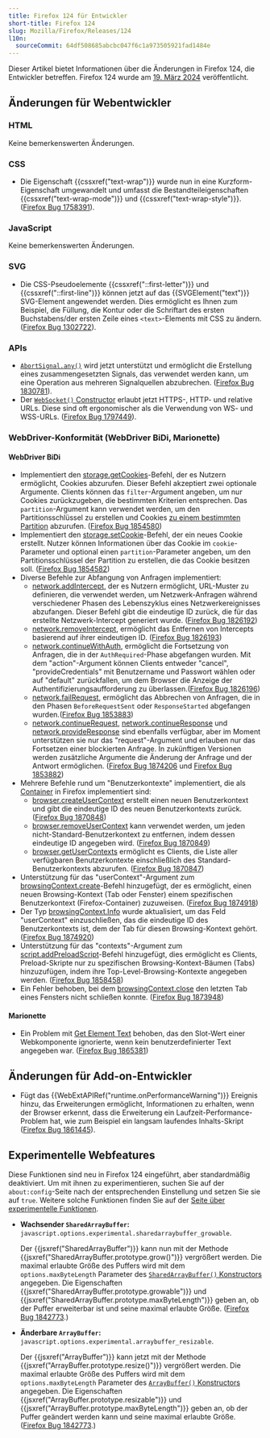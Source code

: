 ```yaml
---
title: Firefox 124 für Entwickler
short-title: Firefox 124
slug: Mozilla/Firefox/Releases/124
l10n:
  sourceCommit: 64df508685abcbc047f6c1a973505921fad1484e
---
```


Dieser Artikel bietet Informationen über die Änderungen in Firefox 124, die Entwickler betreffen. Firefox 124 wurde am [19. März 2024](https://whattrainisitnow.com/release/?version=124) veröffentlicht.

## Änderungen für Webentwickler

### HTML

Keine bemerkenswerten Änderungen.

### CSS

- Die Eigenschaft {{cssxref("text-wrap")}} wurde nun in eine Kurzform-Eigenschaft umgewandelt und umfasst die Bestandteileigenschaften {{cssxref("text-wrap-mode")}} und {{cssxref("text-wrap-style")}}. ([Firefox Bug 1758391](https://bugzil.la/1758391)).

### JavaScript

Keine bemerkenswerten Änderungen.

### SVG

- Die CSS-Pseudoelemente {{cssxref("::first-letter")}} und {{cssxref("::first-line")}} können jetzt auf das {{SVGElement("text")}} SVG-Element angewendet werden. Dies ermöglicht es Ihnen zum Beispiel, die Füllung, die Kontur oder die Schriftart des ersten Buchstabens/der ersten Zeile eines `<text>`-Elements mit CSS zu ändern. ([Firefox Bug 1302722](https://bugzil.la/1302722)).

### APIs

- [`AbortSignal.any()`](/de/docs/Web/API/AbortSignal/any_static) wird jetzt unterstützt und ermöglicht die Erstellung eines zusammengesetzten Signals, das verwendet werden kann, um eine Operation aus mehreren Signalquellen abzubrechen. ([Firefox Bug 1830781](https://bugzil.la/1830781)).
- Der [`WebSocket()` Constructor](/de/docs/Web/API/WebSocket/WebSocket#url) erlaubt jetzt HTTPS-, HTTP- und relative URLs. Diese sind oft ergonomischer als die Verwendung von WS- und WSS-URLs. ([Firefox Bug 1797449](https://bugzil.la/1797449)).

### WebDriver-Konformität (WebDriver BiDi, Marionette)

#### WebDriver BiDi

- Implementiert den [storage.getCookies](https://w3c.github.io/webdriver-bidi/#command-storage-getCookies)-Befehl, der es Nutzern ermöglicht, Cookies abzurufen. Dieser Befehl akzeptiert zwei optionale Argumente. Clients können das `filter`-Argument angeben, um nur Cookies zurückzugeben, die bestimmten Kriterien entsprechen. Das `partition`-Argument kann verwendet werden, um den Partitionsschlüssel zu erstellen und Cookies [zu einem bestimmten Partition](/de/docs/Web/Privacy/Guides/State_Partitioning) abzurufen. ([Firefox Bug 1854580](https://bugzil.la/1854580))
- Implementiert den [storage.setCookie](https://w3c.github.io/webdriver-bidi/#command-storage-setCookie)-Befehl, der ein neues Cookie erstellt. Nutzer können Informationen über das Cookie im `cookie`-Parameter und optional einen `partition`-Parameter angeben, um den Partitionsschlüssel der Partition zu erstellen, die das Cookie besitzen soll. ([Firefox Bug 1854582](https://bugzil.la/1854582))
- Diverse Befehle zur Abfangung von Anfragen implementiert:
  - [network.addIntercept](https://w3c.github.io/webdriver-bidi/#command-network-addIntercept), der es Nutzern ermöglicht, URL-Muster zu definieren, die verwendet werden, um Netzwerk-Anfragen während verschiedener Phasen des Lebenszyklus eines Netzwerkereignisses abzufangen. Dieser Befehl gibt die eindeutige ID zurück, die für das erstellte Netzwerk-Intercept generiert wurde. ([Firefox Bug 1826192](https://bugzil.la/1826192))
  - [network.removeIntercept](https://w3c.github.io/webdriver-bidi/#command-network-removeIntercept), ermöglicht das Entfernen von Intercepts basierend auf ihrer eindeutigen ID. ([Firefox Bug 1826193](https://bugzil.la/1826193))
  - [network.continueWithAuth](https://w3c.github.io/webdriver-bidi/#command-network-continueWithAuth), ermöglicht die Fortsetzung von Anfragen, die in der `AuthRequired`-Phase abgefangen wurden. Mit dem "action"-Argument können Clients entweder "cancel", "provideCredentials" mit Benutzername und Passwort wählen oder auf "default" zurückfallen, um dem Browser die Anzeige der Authentifizierungsaufforderung zu überlassen.([Firefox Bug 1826196](https://bugzil.la/1826196))
  - [network.failRequest](https://w3c.github.io/webdriver-bidi/#command-network-failRequest), ermöglicht das Abbrechen von Anfragen, die in den Phasen `BeforeRequestSent` oder `ResponseStarted` abgefangen wurden.([Firefox Bug 1853883](https://bugzil.la/1853883))
  - [network.continueRequest](https://w3c.github.io/webdriver-bidi/#command-network-continueRequest), [network.continueResponse](https://w3c.github.io/webdriver-bidi/#command-network-continueResponse) und [network.provideResponse](https://w3c.github.io/webdriver-bidi/#command-network-provideResponse) sind ebenfalls verfügbar, aber im Moment unterstützen sie nur das "request"-Argument und erlauben nur das Fortsetzen einer blockierten Anfrage. In zukünftigen Versionen werden zusätzliche Argumente die Änderung der Anfrage und der Antwort ermöglichen. ([Firefox Bug 1874206](https://bugzil.la/1874206) und [Firefox Bug 1853882](https://bugzil.la/1853882))
- Mehrere Befehle rund um "Benutzerkontexte" implementiert, die als [Container](https://support.mozilla.org/en-US/kb/how-use-firefox-containers) in Firefox implementiert sind:
  - [browser.createUserContext](https://w3c.github.io/webdriver-bidi/#command-browser-createUserContext) erstellt einen neuen Benutzerkontext und gibt die eindeutige ID des neuen Benutzerkontexts zurück. ([Firefox Bug 1870848](https://bugzil.la/1870848))
  - [browser.removeUserContext](https://w3c.github.io/webdriver-bidi/#command-browser-removeUserContext) kann verwendet werden, um jeden nicht-Standard-Benutzerkontext zu entfernen, indem dessen eindeutige ID angegeben wird. ([Firefox Bug 1870849](https://bugzil.la/1870849))
  - [browser.getUserContexts](https://w3c.github.io/webdriver-bidi/#command-browser-getUserContexts) ermöglicht es Clients, die Liste aller verfügbaren Benutzerkontexte einschließlich des Standard-Benutzerkontexts abzurufen. ([Firefox Bug 1870847](https://bugzil.la/1870847))
- Unterstützung für das "userContext"-Argument zum [browsingContext.create](https://w3c.github.io/webdriver-bidi/#command-browsingContext-create)-Befehl hinzugefügt, der es ermöglicht, einen neuen Browsing-Kontext (Tab oder Fenster) einem spezifischen Benutzerkontext (Firefox-Container) zuzuweisen. ([Firefox Bug 1874918](https://bugzil.la/1874918))
- Der Typ [browsingContext.Info](https://w3c.github.io/webdriver-bidi/#type-browsingContext-Info) wurde aktualisiert, um das Feld "userContext" einzuschließen, das die eindeutige ID des Benutzerkontexts ist, dem der Tab für diesen Browsing-Kontext gehört. ([Firefox Bug 1874920](https://bugzil.la/1874920))
- Unterstützung für das "contexts"-Argument zum [script.addPreloadScript](https://w3c.github.io/webdriver-bidi/#command-script-addPreloadScript)-Befehl hinzugefügt, dies ermöglicht es Clients, Preload-Skripte nur zu spezifischen Browsing-Kontext-Bäumen (Tabs) hinzuzufügen, indem ihre Top-Level-Browsing-Kontexte angegeben werden. ([Firefox Bug 1858458](https://bugzil.la/1858458))
- Ein Fehler behoben, bei dem [browsingContext.close](https://w3c.github.io/webdriver-bidi/#command-browsingContext-close) den letzten Tab eines Fensters nicht schließen konnte. ([Firefox Bug 1873948](https://bugzil.la/1873948))

#### Marionette

- Ein Problem mit [Get Element Text](https://w3c.github.io/webdriver/#dfn-get-element-text) behoben, das den Slot-Wert einer Webkomponente ignorierte, wenn kein benutzerdefinierter Text angegeben war. ([Firefox Bug 1865381](https://bugzil.la/1865381))

## Änderungen für Add-on-Entwickler

- Fügt das {{WebExtAPIRef("runtime.onPerformanceWarning")}} Ereignis hinzu, das Erweiterungen ermöglicht, Informationen zu erhalten, wenn der Browser erkennt, dass die Erweiterung ein Laufzeit-Performance-Problem hat, wie zum Beispiel ein langsam laufendes Inhalts-Skript ([Firefox Bug 1861445](https://bugzil.la/1861445)).

## Experimentelle Webfeatures

Diese Funktionen sind neu in Firefox 124 eingeführt, aber standardmäßig deaktiviert. Um mit ihnen zu experimentieren, suchen Sie auf der `about:config`-Seite nach der entsprechenden Einstellung und setzen Sie sie auf `true`. Weitere solche Funktionen finden Sie auf der [Seite über experimentelle Funktionen](/de/docs/Mozilla/Firefox/Experimental_features).

- **Wachsender `SharedArrayBuffer`:** `javascript.options.experimental.sharedarraybuffer_growable`.

  Der {{jsxref("SharedArrayBuffer")}} kann nun mit der Methode {{jsxref("SharedArrayBuffer.prototype.grow()")}} vergrößert werden.
  Die maximal erlaubte Größe des Puffers wird mit dem `options.maxByteLength` Parameter des [`SharedArrayBuffer()` Konstructors](/de/docs/Web/JavaScript/Reference/Global_Objects/SharedArrayBuffer/SharedArrayBuffer#maxbytelength) angegeben.
  Die Eigenschaften {{jsxref("SharedArrayBuffer.prototype.growable")}} und {{jsxref("SharedArrayBuffer.prototype.maxByteLength")}} geben an, ob der Puffer erweiterbar ist und seine maximal erlaubte Größe.
  ([Firefox Bug 1842773](https://bugzil.la/1842773).)

- **Änderbare `ArrayBuffer`:** `javascript.options.experimental.arraybuffer_resizable`.

  Der {{jsxref("ArrayBuffer")}} kann jetzt mit der Methode {{jsxref("ArrayBuffer.prototype.resize()")}} vergrößert werden.
  Die maximal erlaubte Größe des Puffers wird mit dem `options.maxByteLength` Parameter des [`ArrayBuffer()` Konstructors](/de/docs/Web/JavaScript/Reference/Global_Objects/ArrayBuffer/ArrayBuffer#maxbytelength) angegeben.
  Die Eigenschaften {{jsxref("ArrayBuffer.prototype.resizable")}} und {{jsxref("ArrayBuffer.prototype.maxByteLength")}} geben an, ob der Puffer geändert werden kann und seine maximal erlaubte Größe.
  ([Firefox Bug 1842773](https://bugzil.la/1842773).)
